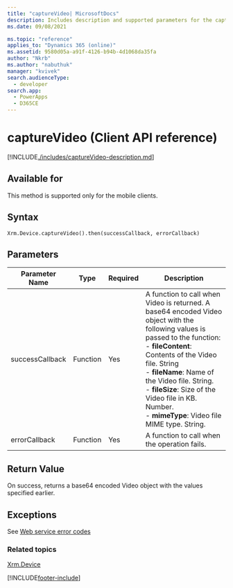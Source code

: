 ```yaml
---
title: "captureVideo| MicrosoftDocs"
description: Includes description and supported parameters for the captureVideo method.
ms.date: 09/08/2021

ms.topic: "reference"
applies_to: "Dynamics 365 (online)"
ms.assetid: 9580d05a-a91f-4126-b94b-4d1068da35fa
author: "Nkrb"
ms.author: "nabuthuk"
manager: "kvivek"
search.audienceType:
  - developer
search.app:
  - PowerApps
  - D365CE
---
```


# captureVideo (Client API reference)

[!INCLUDE[./includes/captureVideo-description.md](./includes/captureVideo-description.md)]

## Available for

This method is supported only for the mobile clients.

## Syntax

`Xrm.Device.captureVideo().then(successCallback, errorCallback)`

## Parameters

| Parameter Name  | Type     | Required | Description                                                                                                                                                                                                                                                                                                                                              |
| --------------- | -------- | -------- | -------------------------------------------------------------------------------------------------------------------------------------------------------------------------------------------------------------------------------------------------------------------------------------------------------------------------------------------------------- |
| successCallback | Function | Yes      | A function to call when Video is returned. A base64 encoded Video object with the following values is passed to the function:<br/>- **fileContent**: Contents of the Video file. String <br/>- **fileName**: Name of the Video file. String.<br/>- **fileSize**: Size of the Video file in KB. Number.<br/>- **mimeType**: Video file MIME type. String. |
| errorCallback   | Function | Yes      | A function to call when the operation fails.                                                                                                                                                                                                                                                                                                             |

## Return Value

On success, returns a base64 encoded Video object with the values specified earlier.

## Exceptions

See [Web service error codes](../../../../data-platform/org-service/web-service-error-codes.md)

### Related topics

[Xrm.Device](../xrm-device.md)

[!INCLUDE[footer-include](../../../../../includes/footer-banner.md)]
